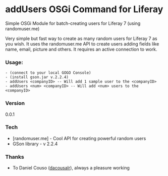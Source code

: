 # addUsers OSGi Command for Liferay
Simple OSGi Module for batch-creating users for Liferay 7 (using randomuser.me)

Very simple but fast way to create as many random users for Liferay 7 as you wish. It uses the randomuser.me API to create users adding fields like name, email, picture and others. It requires an active connection to work.

### Usage:

    - (connect to your local GOGO Console)
    - (install gson.jar v.2.2.4)
    - addUsers <companyID> -- Will add 1 sample user to the <companyID>
    - addUsers <num> <companyID> -- Will add <num> users to the <companyID>

### Version
0.0.1

### Tech
* [randomuser.me] - Cool API for creating powerful random users
* GSon library - v 2.2.4

### Thanks
* To Daniel Couso ([dacousalr](https://github.com/dacousalr)), always a pleasure working
